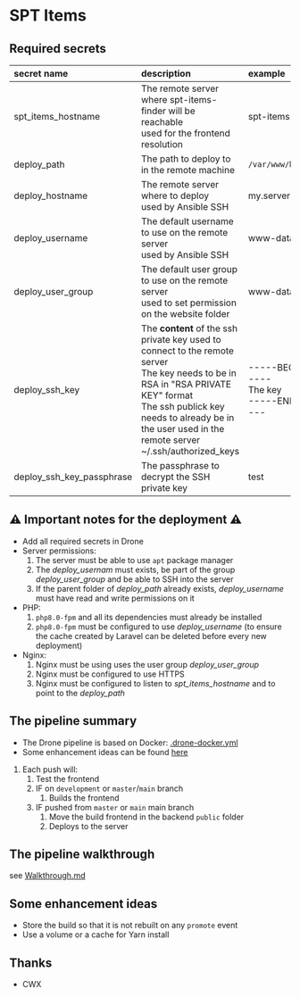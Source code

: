 # SPT Items

## Required secrets
| secret name             | description | example       |
| :-----------------      | :---------- | :-------    |
| spt_items_hostname      | The remote server where spt-items-finder will be reachable <br> used for the frontend resolution  | spt-items.my.server.com |
| deploy_path             | The path to deploy to in the remote machine | `/var/www/html/aki/Website/items` |
| deploy_hostname         | The remote server where to deploy <br> used by Ansible SSH | my.server.com |
| deploy_username         | The default username to use on the remote server <br> used by Ansible SSH | www-data |
| deploy_user_group       | The default user group to use on the remote server <br> used to set permission on the website folder | www-data |
| deploy_ssh_key          | The **content** of the ssh private key used to connect to the remote server <br> The key needs to be in RSA in "RSA PRIVATE KEY" format <br> The ssh publick key needs to already be in the user used in the remote server ~/.ssh/authorized_keys | -----BEGIN RSA PRIVATE KEY----- <br> The key <br> -----END RSA PRIVATE KEY----- |
| deploy_ssh_key_passphrase | The passphrase to decrypt the SSH private key | test |

## ⚠ Important notes for the deployment ⚠
* Add all required secrets in Drone
* Server permissions:
    1. The server must be able to use `apt` package manager
    1. The *deploy_usernam* must exists, be part of the group *deploy_user_group* and be able to SSH into the server
    1. If the parent folder of *deploy_path* already exists, *deploy_username* must have read and write permissions on it
* PHP:
    1. `php8.0-fpm` and all its dependencies must already be installed
    1. `php8.0-fpm` must be configured to use *deploy_username* (to ensure the cache created by Laravel can be deleted before every new deployment)
* Nginx:
    1. Nginx must be using uses the user group *deploy_user_group*
    1. Nginx must be configured to use HTTPS
    1. Nginx must be configured to listen to *spt_items_hostname* and to point to the *deploy_path*


## The pipeline summary
* The Drone pipeline is based on Docker: [.drone-docker.yml](.drone-docker.yml)
* Some enhancement ideas can be found [here](#some-enhancement-ideas)

1. Each push will:
    1. Test the frontend
    2. IF on `development` or `master`/`main` branch
       1. Builds the frontend
    3. IF pushed from `master` or `main` main branch
       1. Move the build frontend in the backend `public` folder
       2. Deploys to the server

## The pipeline walkthrough
see [Walkthrough.md](./docs/Walkthrough.md)

## Some enhancement ideas
- Store the build so that it is not rebuilt on any `promote` event
- Use a volume or a cache for Yarn install

## Thanks
- CWX